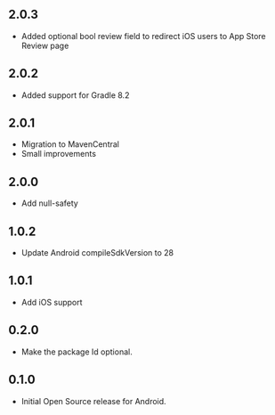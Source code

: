 ## 2.0.3

* Added optional bool review field to redirect iOS users to App Store Review page

## 2.0.2

* Added support for Gradle 8.2

## 2.0.1

* Migration to MavenCentral
* Small improvements

## 2.0.0

* Add null-safety

## 1.0.2

* Update Android compileSdkVersion to 28

## 1.0.1

* Add iOS support

## 0.2.0

* Make the package Id optional.

## 0.1.0

* Initial Open Source release for Android.

